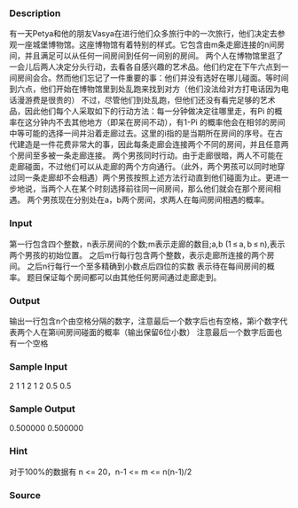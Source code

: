 
### Description

有一天Petya和他的朋友Vasya在进行他们众多旅行中的一次旅行，他们决定去参观一座城堡博物馆。这座博物馆有着特别的样式。它包含由m条走廊连接的n间房间，并且满足可以从任何一间房间到任何一间别的房间。
两个人在博物馆里逛了一会儿后两人决定分头行动，去看各自感兴趣的艺术品。他们约定在下午六点到一间房间会合。然而他们忘记了一件重要的事：他们并没有选好在哪儿碰面。等时间到六点，他们开始在博物馆里到处乱跑来找到对方（他们没法给对方打电话因为电话漫游费是很贵的）
不过，尽管他们到处乱跑，但他们还没有看完足够的艺术品，因此他们每个人采取如下的行动方法：每一分钟做决定往哪里走，有Pi 的概率在这分钟内不去其他地方（即呆在房间不动），有1-Pi 的概率他会在相邻的房间中等可能的选择一间并沿着走廊过去。这里的i指的是当期所在房间的序号。在古代建造是一件花费非常大的事，因此每条走廊会连接两个不同的房间，并且任意两个房间至多被一条走廊连接。
两个男孩同时行动。由于走廊很暗，两人不可能在走廊碰面，不过他们可以从走廊的两个方向通行。（此外，两个男孩可以同时地穿过同一条走廊却不会相遇）两个男孩按照上述方法行动直到他们碰面为止。更进一步地说，当两个人在某个时刻选择前往同一间房间，那么他们就会在那个房间相遇。
两个男孩现在分别处在a，b两个房间，求两人在每间房间相遇的概率。

### Input
第一行包含四个整数，n表示房间的个数;m表示走廊的数目;a,b (1 ≤ a, b ≤ n),表示两个男孩的初始位置。
之后m行每行包含两个整数，表示走廊所连接的两个房间。
之后n行每行一个至多精确到小数点后四位的实数 表示待在每间房间的概率。
题目保证每个房间都可以由其他任何房间通过走廊走到。
### Output
输出一行包含n个由空格分隔的数字，注意最后一个数字后也有空格，第i个数字代表两个人在第i间房间碰面的概率（输出保留6位小数）
注意最后一个数字后面也有一个空格
### Sample Input
2 1 1 2
1 2
0.5
0.5

### Sample Output
0.500000 0.500000

### Hint
对于100%的数据有 n <= 20，n-1 <= m <= n(n-1)/2
### Source
